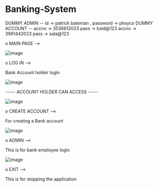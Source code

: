 # Banking-System

DUMMY ADMIN --   id -> patrick bateman   ,   password -> phsyco
DUMMY ACCOUNT -- 
accno -> 3536612023  pass -> bald@123
accno -> 3991442023  pass -> sala@123


o  MAIN PAGE  -->

![image](https://github.com/rikuzavi/Banking-System/assets/96969805/9a631745-c657-4666-9edf-510509ce5e58)

o  LOG  IN  -->

Bank Account holder login

![image](https://github.com/rikuzavi/Banking-System/assets/96969805/3a6e6010-963f-4c81-b49c-14f3fe617f2e)

----- ACCOUNT HOLDER CAN ACCESS -----
        
![image](https://github.com/rikuzavi/Banking-System/assets/96969805/3100609c-52ab-40c5-995e-6d607fb23b09)

o  CREATE  ACCOUNT  -->

For creating a Bank account

![image](https://github.com/rikuzavi/Banking-System/assets/96969805/5e483dfa-05ef-4692-a334-f6e647cc0201)

o  ADMIN  -->

This is for bank employee login

![image](https://github.com/rikuzavi/Banking-System/assets/96969805/6a96c9d2-cc92-40cb-85f2-b4c0809a5023)

o  EXIT  -->

This is for stopping the application

